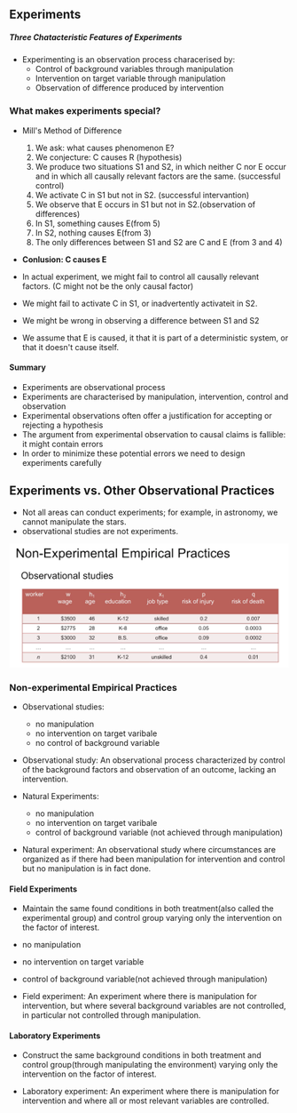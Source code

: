 ## Experiments

##### Three Chatacteristic Features of Experiments

- Experimenting is an observation process characerised by:
    - Control of background variables through manipulation
    - Intervention on target variable through manipulation
    - Observation of difference produced by intervention

### What makes experiments special?

- Mill's Method of Difference
    1. We ask: what causes phenomenon E?
    2. We conjecture: C causes R (hypothesis)
    3. We produce two situations S1 and S2, in which neither C nor E occur and in which all causally relevant factors are the same. (successful control)
    4. We activate C in S1 but not in S2. (successful intervantion)
    5. We observe that E occurs in S1 but not in S2.(observation of differences)
    6. In S1, something causes E(from 5)
    7. In S2, nothing causes E(from 3)
    8. The only differences between S1 and S2 are C and E (from 3 and 4)

- **Conlusion: C causes E**

- In actual experiment, we might fail to control all causally relevant factors. (C might not be the only causal factor)
- We might fail to activate C in S1, or inadvertently activateit in S2. 
- We might be wrong in observing a difference between S1 and S2
- We assume that E is caused, it that it is part of a deterministic system, or that it doesn't cause itself. 

#### Summary

- Experiments are observational process
- Experiments are characterised by manipulation, intervention, control and observation
- Experimental observations often offer a justification for accepting or rejecting a hypothesis
- The argument from experimental observation to causal claims is fallible: it might contain errors
- In order to minimize these potential errors we need to design experiments carefully


## Experiments vs. Other Observational Practices

- Not all areas can conduct experiments; for example, in astronomy, we cannot manipulate the stars.
- observational studies are not experiments.

![](Pictures/experiment01.png)

### Non-experimental Empirical Practices

- Observational studies:
    - no manipulation
    - no intervention on target varibale
    - no control of background variable

- Observational study: An observational process characterized by control of the background factors and observation of an outcome, lacking an intervention.

- Natural Experiments:
    - no manipulation
    - no intervention on target varibale
    - control of background variable (not achieved through manipulation)

- Natural experiment: An observational study where circumstances are organized as if there had been manipulation for intervention and control but no manipulation is in fact done.

#### Field Experiments
- Maintain the same found conditions in both treatment(also called the experimental group) and control group varying only the intervention on the factor of interest. 

- no manipulation
- no intervention on target variable
- control of background variable(not achieved through manipulation)

- Field experiment: An experiment where there is manipulation for intervention, but where several background variables are not controlled, in particular not controlled through manipulation.

#### Laboratory Experiments
- Construct the same background conditions in both treatment and control group(through manipulating the environment) varying only the intervention on the factor of interest. 

- Laboratory experiment: An experiment where there is manipulation for intervention and where all or most relevant variables are controlled.